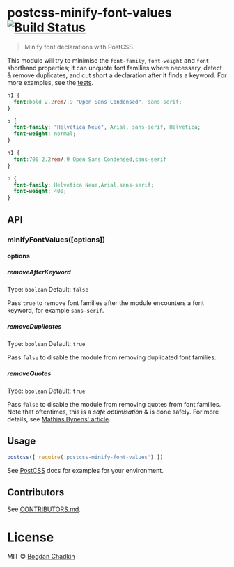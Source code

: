 # postcss-minify-font-values [![Build Status][ci-img]][ci]

> Minify font declarations with PostCSS.

This module will try to minimise the `font-family`, `font-weight` and `font` shorthand properties; it can unquote font
families where necessary, detect & remove duplicates, and cut short a declaration after it finds a keyword. For more
examples, see the [tests](test).

```css
h1 {
  font:bold 2.2rem/.9 "Open Sans Condensed", sans-serif;
}

p {
  font-family: "Helvetica Neue", Arial, sans-serif, Helvetica;
  font-weight: normal;
}
```

```css
h1 {
  font:700 2.2rem/.9 Open Sans Condensed,sans-serif
}

p {
  font-family: Helvetica Neue,Arial,sans-serif;
  font-weight: 400;
}
```

## API

### minifyFontValues([options])

#### options

##### removeAfterKeyword

Type: `boolean`
Default: `false`

Pass `true` to remove font families after the module encounters a font keyword, for example `sans-serif`.

##### removeDuplicates

Type: `boolean`
Default: `true`

Pass `false` to disable the module from removing duplicated font families.

##### removeQuotes

Type: `boolean`
Default: `true`

Pass `false` to disable the module from removing quotes from font families. Note that oftentimes, this is a *safe
optimisation* & is done safely. For more details, see [Mathias Bynens' article][mathias].

## Usage

```js
postcss([ require('postcss-minify-font-values') ])
```

See [PostCSS] docs for examples for your environment.

## Contributors

See [CONTRIBUTORS.md](https://github.com/cssnano/cssnano/blob/master/CONTRIBUTORS.md).

# License

MIT © [Bogdan Chadkin](mailto:trysound@yandex.ru)

[mathias]: https://mathiasbynens.be/notes/unquoted-font-family

[PostCSS]: https://github.com/postcss/postcss

[ci-img]:  https://travis-ci.org/cssnano/postcss-minify-font-values.svg

[ci]:      https://travis-ci.org/cssnano/postcss-minify-font-values
